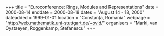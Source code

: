 +++
title = "Euroconference: Rings, Modules and Representations"
date = 2000-08-14
enddate = 2000-08-18
dates = "August 14 - 18, 2000"
dateadded = 1999-01-01
location = "Constanța, Romania"
webpage = "http://web.mathematik.uni-stuttgart.de/~ovid/"
organisers = "Marki, van Oystaeyen, Roggenkamp, Stefanescu"
+++
